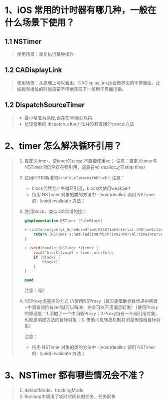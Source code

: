 # 1、iOS 常用的计时器有哪几种，一般在什么场景下使用？

## 1.1 NSTimer

> 使用场景：重复执行某种操作

## 1.2 CADisplayLink

> 使用场景：从原理上可以看出，CADisplayLink适合做界面的不停重绘，比如视频播放的时候需要不停地获取下一帧用于界面渲染。

## 1.2 DispatchSourceTimer

> - 最小精度为纳秒,误差在50毫秒以内.
> - 比较常用的 dispatch_after方法并没有直接的cancel方法

# 2、timer 怎么解决循环引用？

> 1. 自定义timer，使timer的target不直接使用vc；
>    注意：自定义timer与NSTimer间仍然存在强引用，需要在vc dealloc之前stop timer
>
> 2. 使用iOS10新增的`scheldueTimerWithBlock:`;
>    注意：
>
>    * block仍然会产生循环引用，block内使用weakSelf
>    * 持用 NSTimer 对象的类的方法中 -(void)dealloc 调用 NSTimer  的- (void)invalidate 方法；
>
> 3. 使用block，类似iOS新增的接口
>
>    ```objective-c
>    @implementation NSTimer (SafeBlock)
>    
>    + (instancetype)yl_ScheduledTimerWithTimeInterval:(NSTimeInterval)timeInterval repeats:(BOOL)repeats block:(void (^)(void))block {
>        return [NSTimer scheduledTimerWithTimeInterval:timeInterval target:self selector:@selector(handle:) userInfo:[block copy] repeats:repeats];
>    }
>    
>    + (void)handle:(NSTimer *)timer {
>        void(^block)(void) = timer.userInfo;
>        if (block) {
>            block();
>        }
>    }
>    
>    @end
>    ```
>
>    注意：同2
>
> 4. NSProxy虚基类的方式
>    ///使用NSProxy（其实是借助参数传递中间者+中间者弱持有self就可以解决，完全可以不用消息转发）（使用Proxy的原理是：1.添加了一个中间者Proxy；2.Proxy持有一个弱引用对象，也就是响应方法的目标对象；3. 借助消息转发机制将消息传递给目标对象）
>
>    注意：
>
>    *  持用 NSTimer 对象的类的方法中 -(void)dealloc 调用 NSTimer  的- (void)invalidate 方法；

# 3、NSTimer 都有哪些情况会不准？

> 1. defaultMode、trackingMode
> 2. Runloop中调用了耗时时间长的任务，任务同步

# 